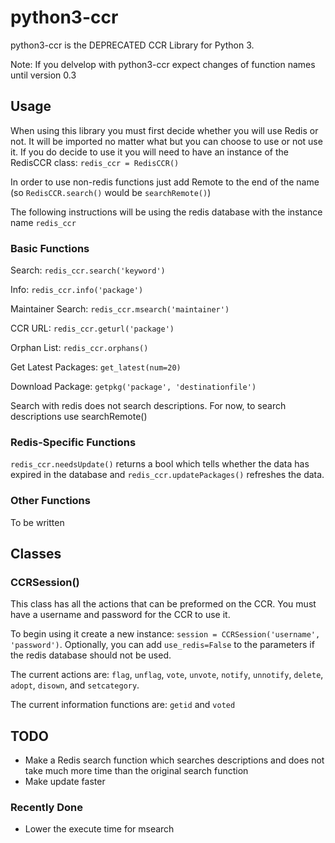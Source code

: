 # python3-ccr

python3-ccr is the DEPRECATED CCR Library for Python 3.

Note: If you delvelop with python3-ccr expect changes of function names until version 0.3

## Usage
When using this library you must first decide whether you will use Redis or not. It will be imported no matter what but you can choose to use or not use it.
If you do decide to use it you will need to have an instance of the RedisCCR class: `redis_ccr = RedisCCR()`

In order to use non-redis functions just add Remote to the end of the name (so `RedisCCR.search()` would be `searchRemote()`)

The following instructions will be using the redis database with the instance name `redis_ccr`

### Basic Functions
Search: `redis_ccr.search('keyword')`

Info: `redis_ccr.info('package')`

Maintainer Search: `redis_ccr.msearch('maintainer')`

CCR URL: `redis_ccr.geturl('package')`

Orphan List: `redis_ccr.orphans()`

Get Latest Packages: `get_latest(num=20)`

Download Package: `getpkg('package', 'destinationfile')`

Search with redis does not search descriptions. For now, to search descriptions use searchRemote()

### Redis-Specific Functions
`redis_ccr.needsUpdate()` returns a bool which tells whether the data has expired in the database and `redis_ccr.updatePackages()` refreshes the data.

### Other Functions
To be written

## Classes
### CCRSession()
This class has all the actions that can be preformed on the CCR. You must have a username and password for the CCR to use it.

To begin using it create a new instance: `session = CCRSession('username', 'password')`. Optionally, you can add `use_redis=False` to the parameters if the redis database should not be used.

The current actions are: `flag`, `unflag`, `vote`, `unvote`, `notify`, `unnotify`, `delete`, `adopt`, `disown`, and `setcategory`.

The current information functions are: `getid` and `voted`

## TODO
* Make a Redis search function which searches descriptions and does not take much more time than the original search function
* Make update faster

### Recently Done
* Lower the execute time for msearch


